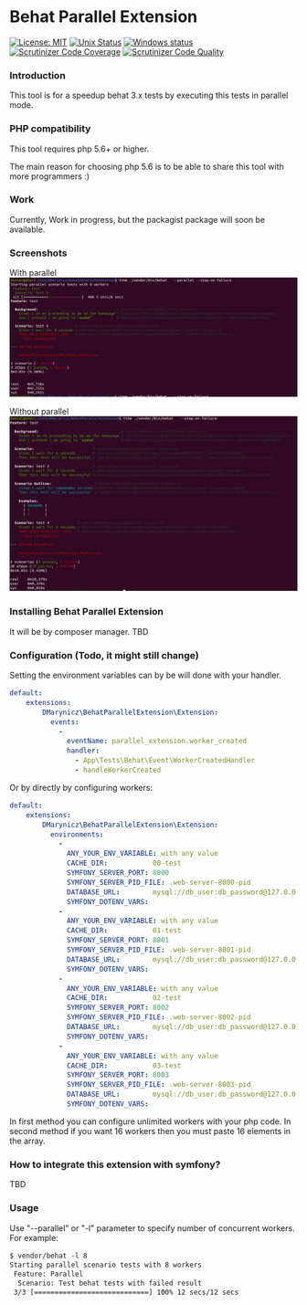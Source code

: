 # Behat Parallel Extension

[![License: MIT](https://img.shields.io/badge/License-MIT-yellow.svg)](https://github.com/Daniel-Marynicz/BehatParallelExtension/blob/master/LICENSE)
[![Unix Status](https://img.shields.io/travis/com/Daniel-Marynicz/BehatParallelExtension)](https://travis-ci.com/Daniel-Marynicz/BehatParallelExtension)
[![Windows status](https://ci.appveyor.com/api/projects/status/i2y6sjmi6ae0xa7l/branch/master?svg=true)](https://ci.appveyor.com/project/Daniel-Marynicz/behat-parallel-extension/branch/master)
[![Scrutinizer Code Coverage](https://img.shields.io/scrutinizer/coverage/g/Daniel-Marynicz/BehatParallelExtension)](https://scrutinizer-ci.com/g/Daniel-Marynicz/BehatParallelExtension/?branch=master)
[![Scrutinizer Code Quality](https://img.shields.io/scrutinizer/quality/g/Daniel-Marynicz/BehatParallelExtension)](https://scrutinizer-ci.com/g/Daniel-Marynicz/BehatParallelExtension/?branch=master)


### Introduction
This tool is for a speedup behat 3.x  tests by executing this tests in parallel mode.

### PHP compatibility
This tool requires php 5.6+ or higher.

The main reason for choosing php 5.6 is to be able to share this tool with more programmers :)

### Work

Currently, Work in progress, but the packagist package will soon be available.

### Screenshots

With parallel
![Alt text](with-parallel.png?raw=true "with parallel")


Without parallel
![Alt text](without-parallel.png?raw=true "without parallel")


### Installing Behat Parallel Extension

It will be by composer manager. TBD

### Configuration (Todo, it might still change)

Setting the environment variables can by be will done with your handler.


```yaml
default:
    extensions:
        DMarynicz\BehatParallelExtension\Extension:
          events:
            -
              eventName: parallel_extension.worker_created
              handler:
                - App\Tests\Behat\Event\WorkerCreatedHandler
                - handleWorkerCreated
```

Or by directly by configuring workers:

```yaml
default:
    extensions:
        DMarynicz\BehatParallelExtension\Extension:
          environments:
            -
              ANY_YOUR_ENV_VARIABLE: with any value
              CACHE_DIR:           00-test
              SYMFONY_SERVER_PORT: 8000
              SYMFONY_SERVER_PID_FILE: .web-server-8000-pid
              DATABASE_URL:        mysql://db_user:db_password@127.0.0.1:3306/db_name_00?serverVersion=5.7
              SYMFONY_DOTENV_VARS:
            -
              ANY_YOUR_ENV_VARIABLE: with any value
              CACHE_DIR:           01-test
              SYMFONY_SERVER_PORT: 8001
              SYMFONY_SERVER_PID_FILE: .web-server-8001-pid
              DATABASE_URL:        mysql://db_user:db_password@127.0.0.1:3306/db_name_01?serverVersion=5.7
              SYMFONY_DOTENV_VARS:
            -
              ANY_YOUR_ENV_VARIABLE: with any value
              CACHE_DIR:           02-test
              SYMFONY_SERVER_PORT: 8002
              SYMFONY_SERVER_PID_FILE: .web-server-8002-pid
              DATABASE_URL:        mysql://db_user:db_password@127.0.0.1:3306/db_name_02?serverVersion=5.7
              SYMFONY_DOTENV_VARS:
            -
              ANY_YOUR_ENV_VARIABLE: with any value
              CACHE_DIR:           03-test
              SYMFONY_SERVER_PORT: 8003
              SYMFONY_SERVER_PID_FILE: .web-server-8003-pid
              DATABASE_URL:        mysql://db_user:db_password@127.0.0.1:3306/db_name_03?serverVersion=5.7
              SYMFONY_DOTENV_VARS:

```

In first method you can configure unlimited workers with your php code.
In second method if you want 16 workers then you must paste 16 elements in the array.

### How to integrate this extension with symfony?

TBD  

### Usage

Use "--parallel" or "-l" parameter to specify number of concurrent workers. For example:

  ```
  $ vendor/behat -l 8
  Starting parallel scenario tests with 8 workers
   Feature: Parallel
    Scenario: Test behat tests with failed result
   3/3 [============================] 100% 12 secs/12 secs
  ```


